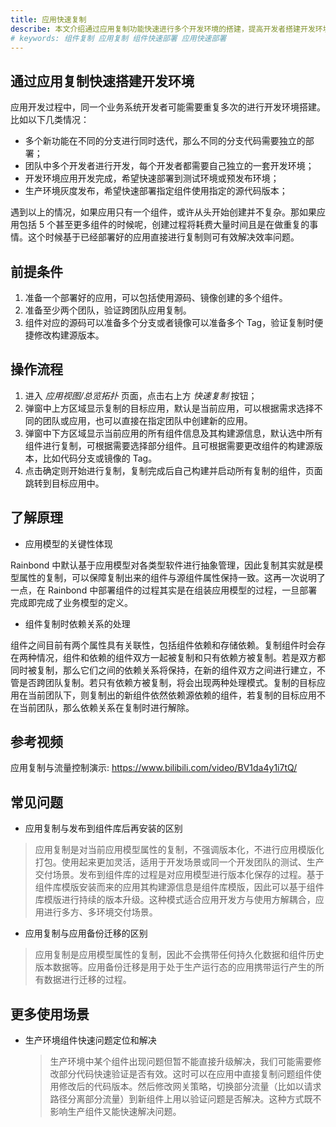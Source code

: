 ```yaml
---
title: 应用快速复制
describe: 本文介绍通过应用复制功能快速进行多个开发环境的搭建，提高开发者搭建开发环境的效率
# keywords: 组件复制 应用复制 组件快速部署 应用快速部署
---
```


## 通过应用复制快速搭建开发环境

应用开发过程中，同一个业务系统开发者可能需要重复多次的进行开发环境搭建。比如以下几类情况：

- 多个新功能在不同的分支进行同时迭代，那么不同的分支代码需要独立的部署；
- 团队中多个开发者进行开发，每个开发者都需要自己独立的一套开发环境；
- 开发环境应用开发完成，希望快速部署到测试环境或预发布环境；
- 生产环境灰度发布，希望快速部署指定组件使用指定的源代码版本；

遇到以上的情况，如果应用只有一个组件，或许从头开始创建并不复杂。那如果应用包括 5 个甚至更多组件的时候呢，创建过程将耗费大量时间且是在做重复的事情。这个时候基于已经部署好的应用直接进行复制则可有效解决效率问题。

## 前提条件

1. 准备一个部署好的应用，可以包括使用源码、镜像创建的多个组件。
2. 准备至少两个团队，验证跨团队应用复制。
3. 组件对应的源码可以准备多个分支或者镜像可以准备多个 Tag，验证复制时便捷修改构建源版本。

## 操作流程

1. 进入 _应用视图/总览拓扑_ 页面，点击右上方 _快速复制_ 按钮；
2. 弹窗中上方区域显示复制的目标应用，默认是当前应用，可以根据需求选择不同的团队或应用，也可以直接在指定团队中创建新的应用。
3. 弹窗中下方区域显示当前应用的所有组件信息及其构建源信息，默认选中所有组件进行复制，可根据需要选择部分组件。且可根据需要更改组件的构建源版本，比如代码分支或镜像的 Tag。
4. 点击确定则开始进行复制，复制完成后自己构建并启动所有复制的组件，页面跳转到目标应用中。

## 了解原理

- 应用模型的关键性体现

Rainbond 中默认基于应用模型对各类型软件进行抽象管理，因此复制其实就是模型属性的复制，可以保障复制出来的组件与源组件属性保持一致。这再一次说明了一点，在 Rainbond 中部署组件的过程其实是在组装应用模型的过程，一旦部署完成即完成了业务模型的定义。

- 组件复制时依赖关系的处理

组件之间目前有两个属性具有关联性，包括组件依赖和存储依赖。复制组件时会存在两种情况，组件和依赖的组件双方一起被复制和只有依赖方被复制。若是双方都同时被复制，那么它们之间的依赖关系将保持，在新的组件双方之间进行建立，不管是否跨团队复制。若只有依赖方被复制，将会出现两种处理模式。复制的目标应用在当前团队下，则复制出的新组件依然依赖源依赖的组件，若复制的目标应用不在当前团队，那么依赖关系在复制时进行解除。

## 参考视频

应用复制与流量控制演示: https://www.bilibili.com/video/BV1da4y1i7tQ/

## 常见问题

- 应用复制与发布到组件库后再安装的区别

> 应用复制是对当前应用模型属性的复制，不强调版本化，不进行应用模版化打包。使用起来更加灵活，适用于开发场景或同一个开发团队的测试、生产交付场景。发布到组件库的过程是对应用模型进行版本化保存的过程。基于组件库模版安装而来的应用其构建源信息是组件库模版，因此可以基于组件库模版进行持续的版本升级。这种模式适合应用开发方与使用方解耦合，应用进行多方、多环境交付场景。

- 应用复制与应用备份迁移的区别

> 应用复制是应用模型属性的复制，因此不会携带任何持久化数据和组件历史版本数据等。应用备份迁移是用于处于生产运行态的应用携带运行产生的所有数据进行迁移的过程。

## 更多使用场景

- 生产环境组件快速问题定位和解决

  > 生产环境中某个组件出现问题但暂不能直接升级解决，我们可能需要修改部分代码快速验证是否有效。这时可以在应用中直接复制问题组件使用修改后的代码版本。然后修改网关策略，切换部分流量（比如以请求路径分离部分流量）到新组件上用以验证问题是否解决。这种方式既不影响生产组件又能快速解决问题。
